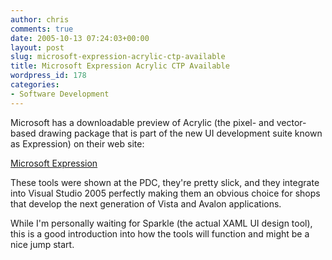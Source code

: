 ```yaml
---
author: chris
comments: true
date: 2005-10-13 07:24:03+00:00
layout: post
slug: microsoft-expression-acrylic-ctp-available
title: Microsoft Expression Acrylic CTP Available
wordpress_id: 178
categories:
- Software Development
---
```


Microsoft has a downloadable preview of Acrylic (the pixel- and vector-based drawing package that is part of the new UI development suite known as Expression) on their web site:

[Microsoft Expression](http://www.microsoft.com/products/expression/en/default.aspx)

These tools were shown at the PDC, they're pretty slick, and they integrate into Visual Studio 2005 perfectly making them an obvious choice for shops that develop the next generation of Vista and Avalon applications.

While I'm personally waiting for Sparkle (the actual XAML UI design tool), this is a good introduction into how the tools will function and might be a nice jump start.

